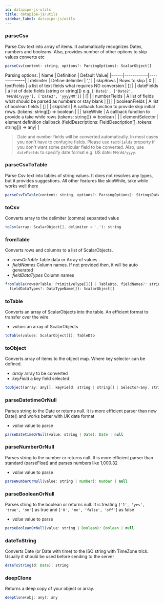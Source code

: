 ```yaml
---
id: datapipe-js-utils
title: datapipe-js/utils
sidebar_label: datapipe-js/utils
---
```


### parseCsv

Parse Csv text into array of items. It automatically recognizes Dates, numbers and booleans. Also, provides number of other options to skip values converts etc

```js
parseCsv(content: string, options?: ParsingOptions): ScalarObject[] 
```
Parsing options:
| Name | Definition | Default Value|
|------|------------|--------------|
| delimiter | Define delimiter | ',' |
| skipRows | Rows to skip | 0 |
| textFields | a list of text fields what requires NO conversion | [] |
| dateFields | a list of date fields (string or string[]) e.g. `['Date1', ['Date2', 'MM/dd/yyyy'], ['Date3', 'yyyyMM']]` | [] |
| numberFields | A list of fields what should be parsed as numbers or stay blank | [] |
| booleanFields | A list of boolean fields | [] |
| skipUntil | A callback function to provide skip initial rows. (tokens: string[]) => boolean | |
| takeWhile | A callback function to provide a take while rows (tokens: string[]) => boolean | |
| elementSelector | element definition clallback (fieldDescriptions: FieldDescription[], tokens: string[]) => any| |

 > Date and number fields will be converted automatically. In most cases you don't have to confugire fields.  Please use `textFields` property if you don't want some particular field to be converted. Also, use `dateFields` to specify date format e.g. US date: `MM/dd/yyyy`. 


### parseCsvToTable

Parse Csv text into tables of string values. It does not resolves any types, but it provides suggestions. All other features like skipWhile, take while works well there

```js
parseCsvToTable(content: string, options?: ParsingOptions): StringsDataTable
```

### toCsv
Converts array to the delimiter (comma) separated value

```js
toCsv(array: ScalarObject[], delimiter = ','): string
```

### fromTable
Converts rows and columns to a list of ScalarObjects.
 * _rowsOrTable_ Table data or Array of values .
 * _fieldNames_ Column names. If not provided then, it will be auto generated
 * _fieldDataTypes_ Column names

```js
fromTable(rowsOrTable: PrimitiveType[][] | TableDto, fieldNames?: string[],
  fieldDataTypes?: DataTypeName[]): ScalarObject[] 
```

### toTable

Converts an array of ScalarObjects into the table. An efficient format to transfer over the wire

 * _values_ an array of ScalarObjects

```js 
toTable(values: ScalarObject[]): TableDto
```

### toObject
Converts array of items to the object map. Where key selector can be defined.
 * _array_ array to be converted
 * _keyField_ a key field selected

```js
toObject(array: any[], keyField: string | string[] | Selector<any, string>): Record<string, any>
```

### parseDatetimeOrNull
Parses string to the Date or returns null. It is more efficient parser than new Date() and works better with UK date format
 * _value_ value to parse
```js
parseDatetimeOrNull(value: string | Date): Date | null
```

### parseNumberOrNull
Parses string to the number or returns null. It is more efficient parser than standard (parseFloat) and parses numbers like 1,000.32 
 * _value_ value to parse
```js
parseNumberOrNull(value: string | Number): Number | null
```

### parseBooleanOrNull
Parses string to the boolean or returns null. It is treating `['1', 'yes', 'true', 'on']` as true and `['0', 'no', 'false', 'off']` as false
 * _value_ value to parse
```js
parseBooleanOrNull(value: string | Boolean): Boolean | null
```

### dateToString

Converts Date (or Date with time) to the ISO string with TimeZone trick. Usually it should be used before sending to the server

```js
dateToString(d: Date): string
```

### deepClone

Returns a deep copy of your object or array.


```js
deepClone(obj: any): any
```